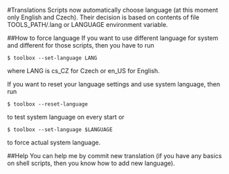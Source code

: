 #Translations
Scripts now automatically choose language (at this moment only English and
Czech). Their decision is based on contents of file TOOLS\_PATH/.lang or
LANGUAGE environment variable.

##How to force language
If you want to use different language for system and different for those
scripts, then you have to run

    $ toolbox --set-language LANG

where LANG is cs\_CZ for Czech or en\_US for English.

If you want to reset your language settings and use system language, then run

    $ toolbox --reset-language

to test system language on every start or

    $ toolbox --set-language $LANGUAGE

to force actual system language.

##Help
You can help me by commit new translation (if you have any basics on shell
scripts, then you know how to add new language).
